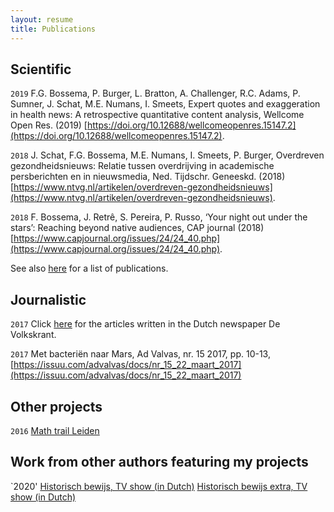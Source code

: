 ```yaml
---
layout: resume
title: Publications
---
```


## Scientific

`2019`
F.G. Bossema, P. Burger, L. Bratton, A. Challenger, R.C. Adams, P. Sumner, J. Schat, M.E. Numans, I. Smeets, Expert quotes and exaggeration in health news: A retrospective quantitative content analysis, Wellcome Open Res. (2019) [https://doi.org/10.12688/wellcomeopenres.15147.2](https://doi.org/10.12688/wellcomeopenres.15147.2).

`2018`
J. Schat, F.G. Bossema, M.E. Numans, I. Smeets, P. Burger, Overdreven gezondheidsnieuws: Relatie tussen overdrijving in academische persberichten en in nieuwsmedia, Ned. Tijdschr. Geneeskd. (2018) [https://www.ntvg.nl/artikelen/overdreven-gezondheidsnieuws](https://www.ntvg.nl/artikelen/overdreven-gezondheidsnieuws).

`2018`
F. Bossema, J. Retrê, S. Pereira, P. Russo, ‘Your night out under the stars’: Reaching beyond native audiences, CAP journal (2018) [https://www.capjournal.org/issues/24/24_40.php](https://www.capjournal.org/issues/24/24_40.php).

See also [here](https://orcid.org/0000-0001-5668-5326) for a list of publications. 


## Journalistic

`2017`
Click [here](https://www.volkskrant.nl/auteur/francien-bossema) for the articles written in the Dutch newspaper De Volkskrant. 

`2017`
Met bacteriën naar Mars, Ad Valvas, nr. 15 2017, pp. 10-13, [https://issuu.com/advalvas/docs/nr_15_22_maart_2017](https://issuu.com/advalvas/docs/nr_15_22_maart_2017) 


## Other projects 
`2016`
[Math trail Leiden](https://www.universiteitleiden.nl/en/news/2017/01/math-trail-leiden)

## Work from other authors featuring my projects

`2020'
[Historisch bewijs, TV show (in Dutch)](https://www.npostart.nl/historisch-bewijs/04-03-2020/AT_2127977)
[Historisch bewijs extra, TV show (in Dutch)](https://www.npostart.nl/historisch-bewijs-extra/04-03-2020/WO_AT_15997049)

<!-- ### Footer 

Last updated: October 2020 -->


